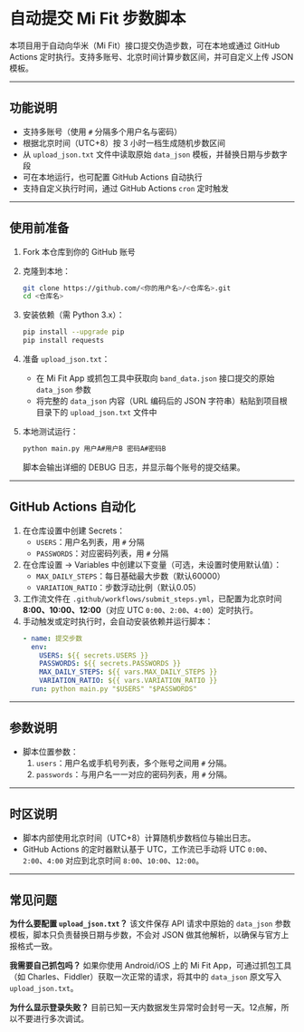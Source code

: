 # 自动提交 Mi Fit 步数脚本

本项目用于自动向华米（Mi Fit）接口提交伪造步数，可在本地或通过 GitHub Actions 定时执行。支持多账号、北京时间计算步数区间，并可自定义上传 JSON 模板。

---
## 功能说明
- 支持多账号（使用 `#` 分隔多个用户名与密码）
- 根据北京时间（UTC+8）按 3 小时一档生成随机步数区间
- 从 `upload_json.txt` 文件中读取原始 `data_json` 模板，并替换日期与步数字段
- 可在本地运行，也可配置 GitHub Actions 自动执行
- 支持自定义执行时间，通过 GitHub Actions `cron` 定时触发

---
## 使用前准备
1. Fork 本仓库到你的 GitHub 账号
2. 克隆到本地：
   ```bash
   git clone https://github.com/<你的用户名>/<仓库名>.git
   cd <仓库名>
   ```
3. 安装依赖（需 Python 3.x）：
   ```bash
   pip install --upgrade pip
   pip install requests
   ```
4. 准备 `upload_json.txt`：
   - 在 Mi Fit App 或抓包工具中获取向 `band_data.json` 接口提交的原始 `data_json` 参数
   - 将完整的 `data_json` 内容（URL 编码后的 JSON 字符串）粘贴到项目根目录下的 `upload_json.txt` 文件中

5. 本地测试运行：
   ```bash
   python main.py 用户A#用户B 密码A#密码B
   ```
   脚本会输出详细的 DEBUG 日志，并显示每个账号的提交结果。

---
## GitHub Actions 自动化
1. 在仓库设置中创建 Secrets：
   - `USERS`：用户名列表，用 `#` 分隔
   - `PASSWORDS`：对应密码列表，用 `#` 分隔
2. 在仓库设置 → Variables 中创建以下变量（可选，未设置时使用默认值）：
   - `MAX_DAILY_STEPS`：每日基础最大步数（默认60000）
   - `VARIATION_RATIO`：步数浮动比例（默认0.05）
2. 工作流文件在 `.github/workflows/submit_steps.yml`，已配置为北京时间 **8:00、10:00、12:00**（对应 UTC `0:00`、`2:00`、`4:00`）定时执行。
3. 手动触发或定时执行时，会自动安装依赖并运行脚本：
   ```yaml
   - name: 提交步数
     env:
       USERS: ${{ secrets.USERS }}
       PASSWORDS: ${{ secrets.PASSWORDS }}
       MAX_DAILY_STEPS: ${{ vars.MAX_DAILY_STEPS }}
       VARIATION_RATIO: ${{ vars.VARIATION_RATIO }}
     run: python main.py "$USERS" "$PASSWORDS"
   ```

---
## 参数说明
- 脚本位置参数：
  1. `users`：用户名或手机号列表，多个账号之间用 `#` 分隔。
  2. `passwords`：与用户名一一对应的密码列表，用 `#` 分隔。

---
## 时区说明
- 脚本内部使用北京时间（UTC+8）计算随机步数档位与输出日志。
- GitHub Actions 的定时器默认基于 UTC，工作流已手动将 UTC `0:00`、`2:00`、`4:00` 对应到北京时间 `8:00`、`10:00`、`12:00`。

---
## 常见问题
**为什么要配置 `upload_json.txt`？** 该文件保存 API 请求中原始的 `data_json` 参数模板，脚本只负责替换日期与步数，不会对 JSON 做其他解析，以确保与官方上报格式一致。

**我需要自己抓包吗？** 如果你使用 Android/iOS 上的 Mi Fit App，可通过抓包工具（如 Charles、Fiddler）获取一次正常的请求，将其中的 `data_json` 原文写入 `upload_json.txt`。

**为什么显示登录失败？** 目前已知一天内数据发生异常时会封号一天。12点解，所以不要进行多次调试。

